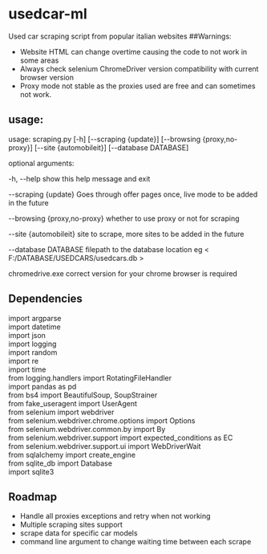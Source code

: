 # usedcar-ml
Used car scraping script from popular italian websites 
##Warnings:  
* Website HTML can change overtime causing the code to not work in some areas
* Always check selenium ChromeDriver version compatibility with current browser version
* Proxy mode not stable as the proxies used are free and can sometimes not work.

## usage: 
usage: scraping.py [-h] [--scraping {update}] [--browsing {proxy,no-proxy}] [--site {automobileit}] [--database DATABASE]
  
optional arguments:  

  -h, --help            show this help message and exit  

  --scraping {update}   Goes through offer pages once, live mode to be added in the future  

  --browsing {proxy,no-proxy} whether to use proxy or not for scraping  

  --site {automobileit} site to scrape, more sites to be added in the future

  --database DATABASE   filepath to the database location eg < F:/DATABASE/USEDCARS/usedcars.db >

chromedrive.exe correct version for your chrome browser is required

## Dependencies
import argparse  
import datetime  
import json  
import logging  
import random  
import re  
import time  
from logging.handlers import RotatingFileHandler  
import pandas as pd  
from bs4 import BeautifulSoup, SoupStrainer  
from fake_useragent import UserAgent  
from selenium import webdriver  
from selenium.webdriver.chrome.options import Options  
from selenium.webdriver.common.by import By  
from selenium.webdriver.support import expected_conditions as EC  
from selenium.webdriver.support.ui import WebDriverWait  
from sqlalchemy import create_engine  
from sqlite_db import Database  
import sqlite3

## Roadmap
+ Handle all proxies exceptions and retry when not working
+ Multiple scraping sites support
+ scrape data for specific car models
+ command line argument to change waiting time between each scrape

                

